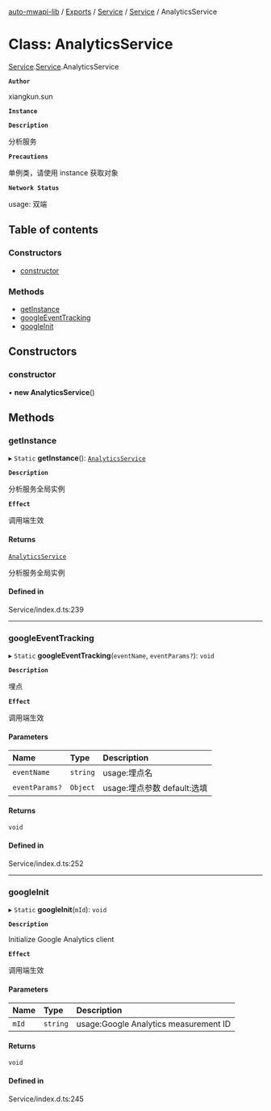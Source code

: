 [auto-mwapi-lib](../README.md) / [Exports](../modules.md) / [Service](../modules/Service.md) / [Service](../modules/Service.Service.md) / AnalyticsService

# Class: AnalyticsService

[Service](../modules/Service.md).[Service](../modules/Service.Service.md).AnalyticsService

**`Author`**

xiangkun.sun

**`Instance`**

**`Description`**

分析服务

**`Precautions`**

单例类，请使用 instance 获取对象

**`Network Status`**

usage: 双端

## Table of contents

### Constructors

- [constructor](Service.Service.AnalyticsService.md#constructor)

### Methods

- [getInstance](Service.Service.AnalyticsService.md#getinstance)
- [googleEventTracking](Service.Service.AnalyticsService.md#googleeventtracking)
- [googleInit](Service.Service.AnalyticsService.md#googleinit)

## Constructors

### constructor

• **new AnalyticsService**()

## Methods

### getInstance

▸ `Static` **getInstance**(): [`AnalyticsService`](Service.Service.AnalyticsService.md)

**`Description`**

分析服务全局实例

**`Effect`**

调用端生效

#### Returns

[`AnalyticsService`](Service.Service.AnalyticsService.md)

分析服务全局实例

#### Defined in

Service/index.d.ts:239

---

### googleEventTracking

▸ `Static` **googleEventTracking**(`eventName`, `eventParams?`): `void`

**`Description`**

埋点

**`Effect`**

调用端生效

#### Parameters

| Name           | Type     | Description                 |
| :------------- | :------- | :-------------------------- |
| `eventName`    | `string` | usage:埋点名                |
| `eventParams?` | `Object` | usage:埋点参数 default:选填 |

#### Returns

`void`

#### Defined in

Service/index.d.ts:252

---

### googleInit

▸ `Static` **googleInit**(`mId`): `void`

**`Description`**

Initialize Google Analytics client

**`Effect`**

调用端生效

#### Parameters

| Name  | Type     | Description                           |
| :---- | :------- | :------------------------------------ |
| `mId` | `string` | usage:Google Analytics measurement ID |

#### Returns

`void`

#### Defined in

Service/index.d.ts:245

